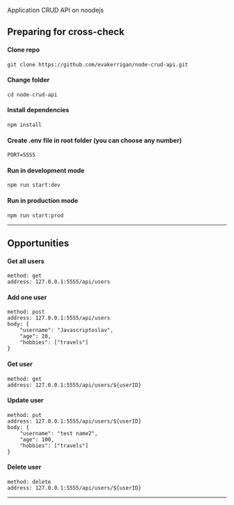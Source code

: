 Application CRUD API on noodejs

## Preparing for cross-check

#### Clone repo

```
git clone https://github.com/evakerrigan/node-crud-api.git
```

#### Change folder

```
cd node-crud-api
```

#### Install dependencies

```
npm install
```

#### Create .env file in root folder (you can choose any number)

```
PORT=5555
```

#### Run in development mode

```
npm run start:dev
```

#### Run in production mode

```
npm run start:prod
```

---

## Opportunities

#### Get all users

```
method: get
address: 127.0.0.1:5555/api/users
```

#### Add one user

```
method: post
address: 127.0.0.1:5555/api/users
body: {
    "username": "Javascriptoslav",
    "age": 28,
    "hobbies": ["travels"]
}
```

#### Get user

```
method: get
address: 127.0.0.1:5555/api/users/${userID}
```

#### Update user

```
method: put
address: 127.0.0.1:5555/api/users/${userID}
body: {
    "username": "test name2",
    "age": 100,
    "hobbies": ["travels"]
}
```

#### Delete user

```
method: delete
address: 127.0.0.1:5555/api/users/${userID}
```

---
